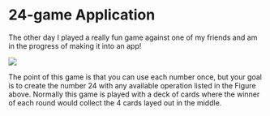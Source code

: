 # 24-game Application

The other day I played a really fun game against one of my friends and am in the progress of making it into an app!

![](https://gyazo.com/723340d0f2a153ffc5680c63fbeda57c.gif)

The point of this game is that you can use each number once, but your goal is to create the number 24 with any available operation listed in the Figure above. Normally this game is played with a deck of cards where the winner of each round would collect the 4 cards layed out in the middle.
